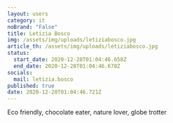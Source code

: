 ```yaml
---
layout: users
category: it
noBrand: "False"
title: Letizia Bosco
img: /assets/img/uploads/letiziabosco.jpg
article_th: /assets/img/uploads/letiziabosco.jpg
status:
  start_date: 2020-12-28T01:04:46.658Z
  end_date: 2020-12-28T01:04:46.678Z
socials:
  mail: letizia.bosco
published: true
date: 2020-12-28T01:04:46.721Z
---
```

Eco friendly, chocolate eater, nature lover, globe trotter